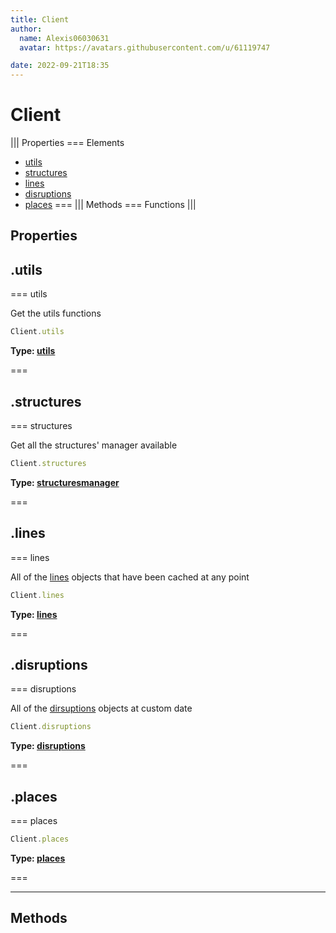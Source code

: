 ```yaml
---
title: Client
author:
  name: Alexis06030631
  avatar: https://avatars.githubusercontent.com/u/61119747

date: 2022-09-21T18:35
---
```


# Client

||| Properties
=== Elements
- [utils](#utils)
- [structures](#structures)
- [lines](#lines)
- [disruptions](#disruptions)
- [places](#places)
===
||| Methods
=== Functions
|||
## Properties
## .utils

=== utils

Get the utils functions


```javascript
Client.utils
```
**Type: [utils](../classes/utils)**

===

## .structures

=== structures

Get all the structures' manager available


```javascript
Client.structures
```
**Type: [structuresmanager](../structures/structuresmanager)**

===

## .lines

=== lines

All of the [lines](../classes/lines) objects that have been cached at any point


```javascript
Client.lines
```
**Type: [lines](../classes/lines)**

===

## .disruptions

=== disruptions

All of the [dirsuptions](../classes/dirsuptions) objects at custom date


```javascript
Client.disruptions
```
**Type: [disruptions](../classes/disruptions)**

===

## .places

=== places




```javascript
Client.places
```
**Type: [places](../classes/places)**

===

---
## Methods
